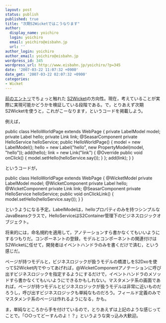 ```yaml
---
layout: post
status: publish
published: true
title: "次期S2Wicketではこうなります"
author:
  display_name: yoichiro
  login: yoichiro
  email: yoichiro@eisbahn.jp
  url: ''
author_login: yoichiro
author_email: yoichiro@eisbahn.jp
wordpress_id: 345
wordpress_url: http://www.eisbahn.jp/yoichiro/?p=345
date: '2007-03-22 11:07:32 +0900'
date_gmt: '2007-03-22 02:07:32 +0900'
categories:
- Wicket
---
```


[前のエントリ](http://www.eisbahn.jp/yoichiro/2007/03/wicket_s2wicket.html)でちょっと触れた
[S2Wicket](http://s2wicket.sandbox.seasar.org/)の方向性。現在，考えていることが実際に実現可能かどうかを検証している段階である。で，とりあえず次期S2Wicketを使うと，これがこーなります，というコードを掲載しよう。

例えば，

public class HelloWorldPage extends WebPage {
private LabelModel model;
private Label hello;
private Link link;
@SeasarComponent
private HelloService helloService;
public HelloWorldPage() {
model = new LabelModel();
hello = new Label("hello", new PropertyModel(model, "hello"));
add(hello);
link = new Link("link") {
@Override
public void onClick() {
model.setHello(helloService.say());
}
};
add(link);
}
}

というコードが，

public class HelloWorldPage extends WebPage {
@WicketModel
private LabelModel model;
@WicketComponent
private Label hello;
@WicketComponent
private Link link;
@SeasarComponent
private HelloService helloService;
public void onClickLink() {
model.setHello(helloService.say());
}
}

というようになる予定。LabelModelは，helloプロパティのみを持つシンプルなJavaBeansクラスで，HelloServiceはS2Container管理下のビジネスロジックオブジェクト。

将来的には，命名規約を適用して，アノテーションすら書かなくてもいいようにするつもりだ。コンポーネントの登録，モデルとコンポーネントの関連付けはS2Wicketに任せて，開発者はイベントハンドラのみを書くだけで済む，という感じだ。

ページが持つモデルと，ビジネスロジックが扱うモデルの橋渡しをS2Dxoを使ってS2Wicket内でやってあげれば，@WicketComponentアノテーションに呼び出すビジネスロジックを指定するようにするだけで，イベントハンドラのメソッドすら書かなくてもいいようにできるかもしれない。マスタメンテ系の画面であれば，ページが持つモデルとビジネスロジックが扱うモデルは非常に近いものだろうし，呼び出すビジネスロジックも単純なものだろう。フィールド定義のみでマスタメンテ系のページは作れるようになる，かも。

ま，単純なところから手を付けているので，とりあえずは上記のような感じってことで。「○○ってどーすんのよ！？」というような突っ込み大歓迎。
